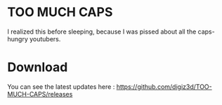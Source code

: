 # TOO MUCH CAPS
I realized this before sleeping, because I was pissed about all the caps-hungry youtubers.

# Download
You can see the latest updates here : https://github.com/digiz3d/TOO-MUCH-CAPS/releases
